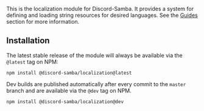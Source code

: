 <p class="lead">
This is the localization module for Discord-Samba. It provides a system for defining and loading string
resources for desired languages. See the <a href="https://discord-samba.github.io/localization/guides/default">Guides</a>
section for more information.
</p>

## Installation
The latest stable release of the module will always be available via the `@latest` tag on NPM:

```
npm install @discord-samba/localization@latest
```

Dev builds are published automatically after every commit to the `master` branch and are available
via the `@dev` tag on NPM.

```
npm install @discord-samba/localization@dev
```